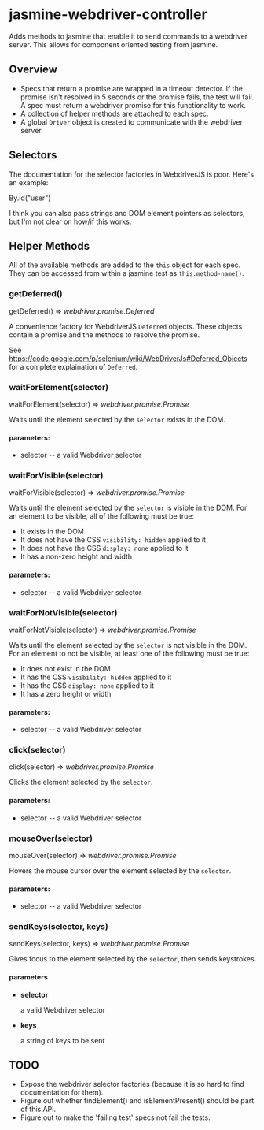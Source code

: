 jasmine-webdriver-controller
============================
Adds methods to jasmine that enable it to send commands to a webdriver server. This allows for component oriented
testing from jasmine.

Overview
--------
- Specs that return a promise are wrapped in a timeout detector. If the promise isn't resolved in 5 seconds or the
  promise fails, the test will fail. A spec must return a webdriver promise for this functionality to work.
- A collection of helper methods are attached to each spec.
- A global `Driver` object is created to communicate with the webdriver server.

Selectors
---------
The documentation for the selector factories in WebdriverJS is poor. Here's an example:

By.id("user")

I think you can also pass strings and DOM element pointers as selectors, but I'm not clear on how/if this works.

Helper Methods
--------------
All of the available methods are added to the `this` object for each spec. They can be accessed from within a jasmine
test as `this.method-name()`.

### getDeferred()
getDeferred() => *webdriver.promise.Deferred*

A convenience factory for WebdriverJS `Deferred` objects. These objects contain a promise and the methods to resolve
the promise.

See <https://code.google.com/p/selenium/wiki/WebDriverJs#Deferred_Objects> for a complete explaination of `Deferred`.

### waitForElement(selector)
waitForElement(selector) => *webdriver.promise.Promise*

Waits until the element selected by the `selector` exists in the DOM.

#### parameters:
- selector -- a valid Webdriver selector

### waitForVisible(selector)
waitForVisible(selector) => *webdriver.promise.Promise*

Waits until the element selected by the `selector` is visible in the DOM. For an element to be visible, all of the
following must be true:

-   It exists in the DOM
-   It does not have the CSS `visibility: hidden` applied to it
-   It does not have the CSS `display: none` applied to it
-   It has a non-zero height and width

#### parameters:
- selector -- a valid Webdriver selector

### waitForNotVisible(selector)
waitForNotVisible(selector) => *webdriver.promise.Promise*

Waits until the element selected by the `selector` is not visible in the DOM. For an element to not be visible, at least
one of the following must be true:

-   It does not exist in the DOM
-   It has the CSS `visibility: hidden` applied to it
-   It has the CSS `display: none` applied to it
-   It has a zero height or width

#### parameters:
- selector -- a valid Webdriver selector

### click(selector)
click(selector) => *webdriver.promise.Promise*

Clicks the element selected by the `selector`.

#### parameters:
- selector -- a valid Webdriver selector

### mouseOver(selector)
mouseOver(selector) => *webdriver.promise.Promise*

Hovers the mouse cursor over the element selected by the `selector`.

#### parameters:
- selector -- a valid Webdriver selector

### sendKeys(selector, keys)
sendKeys(selector, keys) => *webdriver.promise.Promise*

Gives focus to the element selected by the `selector`, then sends keystrokes.

#### parameters
- **selector**

  a valid Webdriver selector
- **keys**

  a string of keys to be sent

TODO
----
- Expose the webdriver selector factories (because it is so hard to find documentation for them).
- Figure out whether findElement() and isElementPresent() should be part of this API.
- Figure out to make the 'failing test' specs not fail the tests.
